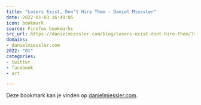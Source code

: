 ```yaml
---
title: "Losers Exist, Don't Hire Them - Daniel Miessler"
date: 2022-01-03 16:49:05
icon: bookmark
source: Firefox bookmarks
src_url: https://danielmiessler.com/blog/losers-exist-dont-hire-them/?mc_cid=350c0fee74&amp;mc_eid=91988bade5
domains:
- danielmiessler.com
2022: "01"
categories:
- twitter
- facebook
- art

---
```

Deze bookmark kan je vinden op [danielmiessler.com](https://danielmiessler.com/blog/losers-exist-dont-hire-them/?mc_cid=350c0fee74&amp;mc_eid=91988bade5).
